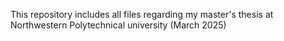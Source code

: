 This repository includes all files regarding my master's thesis at Northwestern Polytechnical university  (March 2025)
